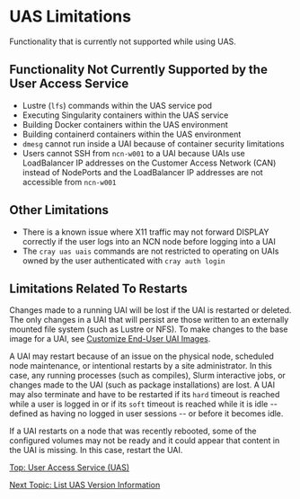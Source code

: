 # UAS Limitations

Functionality that is currently not supported while using UAS.

## Functionality Not Currently Supported by the User Access Service

* Lustre (`lfs`) commands within the UAS service pod
* Executing Singularity containers within the UAS service
* Building Docker containers within the UAS environment
* Building containerd containers within the UAS environment
* `dmesg` cannot run inside a UAI because of container security limitations
* Users cannot SSH from `ncn-w001` to a UAI because UAIs use LoadBalancer IP addresses on the Customer Access Network \(CAN\) instead of NodePorts and the LoadBalancer IP addresses are not accessible from `ncn-w001`

## Other Limitations

* There is a known issue where X11 traffic may not forward DISPLAY correctly if the user logs into an NCN node before logging into a UAI
* The `cray uas uais` commands are not restricted to operating on UAIs owned by the user authenticated with `cray auth login`

## Limitations Related To Restarts

Changes made to a running UAI will be lost if the UAI is restarted or deleted. The only changes in a UAI that will persist are those written to an externally mounted file system \(such as Lustre or NFS\).
To make changes to the base image for a UAI, see [Customize End-User UAI Images](Customize_End-User_UAI_Images.md).

A UAI may restart because of an issue on the physical node, scheduled node maintenance, or intentional restarts by a site administrator.
In this case, any running processes \(such as compiles\), Slurm interactive jobs, or changes made to the UAI \(such as package installations\) are lost.
A UAI may also terminate and have to be restarted if its `hard` timeout is reached while a user is logged in or if its `soft` timeout is reached while it is idle -- defined as having no logged in user sessions -- or before it becomes idle.

If a UAI restarts on a node that was recently rebooted, some of the configured volumes may not be ready and it could appear that content in the UAI is missing. In this case, restart the UAI.

[Top: User Access Service (UAS)](README.md)

[Next Topic: List UAS Version Information](List_UAS_Information.md)
